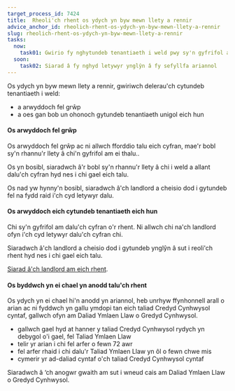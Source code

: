 ```yaml
---
target_process_id: 7424
title:  Rheoli'ch rhent os ydych yn byw mewn llety a rennir
advice_anchor_id: rheolich-rhent-os-ydych-yn-byw-mewn-llety-a-rennir
slug: rheolich-rhent-os-ydych-yn-byw-mewn-llety-a-rennir
tasks:
  now:
    task01: Gwirio fy nghytundeb tenantiaeth i weld pwy sy'n gyfrifol am dalu'r rhent
  soon:
    task02: Siarad â fy nghyd letywyr ynglŷn â fy sefyllfa ariannol
---
```

Os ydych yn byw mewn llety a rennir, gwiriwch delerau'ch cytundeb tenantiaeth i weld:
* a arwyddoch fel grŵp
* a oes gan bob un ohonoch gytundeb tenantiaeth unigol eich hun

#### Os arwyddoch fel grŵp

Os arwyddoch fel grŵp ac ni allwch fforddio talu eich cyfran, mae'r bobl sy'n rhannu'r llety â chi'n gyfrifol am ei thalu..

Os yn bosibl, siaradwch â'r bobl sy'n rhannu'r llety â chi i weld a allant dalu'ch cyfran hyd nes i chi gael eich talu.

Os nad yw hynny'n bosibl, siaradwch â'ch landlord a cheisio dod i gytundeb fel na fydd raid i'ch cyd letywyr dalu.

#### Os arwyddoch eich cytundeb tenantiaeth eich hun

Chi sy'n gyfrifol am dalu'ch cyfran o'r rhent. Ni allwch chi na'ch landlord ofyn i'ch cyd letywyr dalu'ch cyfran chi.

Siaradwch â'ch landlord a cheisio dod i gytundeb ynglŷn â sut i reoli'ch rhent hyd nes i chi gael eich talu.

[Siarad â'ch landlord am eich rhent](/cy/articles/talking-to-my-landlord-about-my-rent).

#### Os byddwch yn ei chael yn anodd talu'ch rhent

Os ydych yn ei chael hi'n anodd yn ariannol, heb unrhyw ffynhonnell arall o arian ac ni fyddwch yn gallu ymdopi tan eich taliad Credyd Cynhwysol cyntaf, gallwch ofyn am Daliad Ymlaen Llaw o Gredyd Cynhwysol.

* gallwch gael hyd at hanner y taliad Credyd Cynhwysol rydych yn debygol o'i gael, fel Taliad Ymlaen Llaw
* telir yr arian i chi fel arfer o fewn 72 awr
* fel arfer rhaid i chi dalu'r Taliad Ymlaen Llaw yn ôl o fewn chwe mis
* cymerir yr ad-daliad cyntaf o'ch taliad Credyd Cynhwysol cyntaf

Siaradwch â ‘ch anogwr gwaith am sut i wneud cais am Daliad Ymlaen Llaw o Gredyd Cynhwysol.
